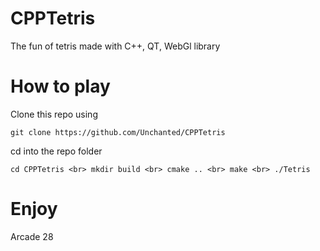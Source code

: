 # CPPTetris

The fun of tetris made with C++, QT, WebGl library 

# How to play

Clone this repo using 

`git clone https://github.com/Unchanted/CPPTetris`

cd into the repo folder 

``cd CPPTetris <br>
mkdir build <br>
cmake .. <br>
make <br>
./Tetris``

# Enjoy

Arcade 28
